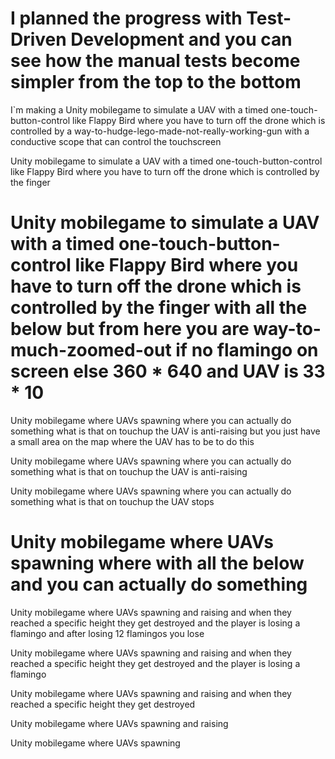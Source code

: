 # I planned the progress with Test-Driven Development and you can see how the manual tests become simpler from the top to the bottom 

I`m making a Unity mobilegame to simulate a UAV with a timed one-touch-button-control like Flappy Bird where you have to turn off the drone which is controlled by a way-to-hudge-lego-made-not-really-working-gun with a conductive scope that can control the touchscreen

Unity mobilegame to simulate a UAV with a timed one-touch-button-control like Flappy Bird where you have to turn off the drone which is controlled by the finger

# Unity mobilegame to simulate a UAV with a timed one-touch-button-control like Flappy Bird where you have to turn off the drone which is controlled by the finger with all the below but from here you are way-to-much-zoomed-out if no flamingo on screen else 360 * 640 and UAV is 33 * 10

Unity mobilegame where UAVs spawning where you can actually do something what is that on touchup the UAV is anti-raising but you just have a small area on the map where the UAV has to be to do this

Unity mobilegame where UAVs spawning where you can actually do something what is that on touchup the UAV is anti-raising

Unity mobilegame where UAVs spawning where you can actually do something what is that on touchup the UAV stops

# Unity mobilegame where UAVs spawning where with all the below and you can actually do something

Unity mobilegame where UAVs spawning and raising and when they reached a specific height they get destroyed and the player is losing a flamingo and after losing 12 flamingos you lose

Unity mobilegame where UAVs spawning and raising and when they reached a specific height they get destroyed and the player is losing a flamingo

Unity mobilegame where UAVs spawning and raising and when they reached a specific height they get destroyed

Unity mobilegame where UAVs spawning and raising

Unity mobilegame where UAVs spawning 
